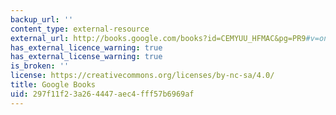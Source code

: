 ```yaml
---
backup_url: ''
content_type: external-resource
external_url: http://books.google.com/books?id=CEMYUU_HFMAC&pg=PR9#v=onepage
has_external_licence_warning: true
has_external_license_warning: true
is_broken: ''
license: https://creativecommons.org/licenses/by-nc-sa/4.0/
title: Google Books
uid: 297f11f2-3a26-4447-aec4-fff57b6969af
---
```


